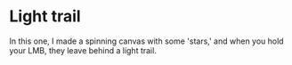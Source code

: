 # Light trail

In this one, I made a spinning canvas with some 'stars,' and when you hold your LMB, they leave behind a light trail.
